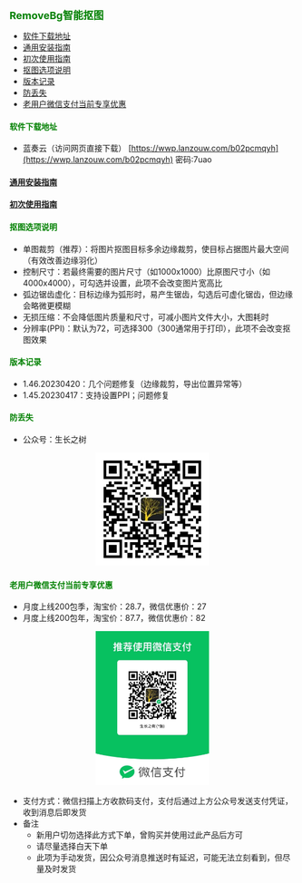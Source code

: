 
<b><font color=green size=4>
RemoveBg智能抠图
</font></b>

- [软件下载地址](#软件下载地址)
- [通用安装指南](#通用安装指南)
- [初次使用指南](#初次使用指南)
- [抠图选项说明](#抠图选项说明)
- [版本记录](#版本记录)
- [防丢失](#防丢失)
- [老用户微信支付当前专享优惠](#老用户微信支付当前专享优惠)



#### <font color=green>软件下载地址</font>
- 蓝奏云（访问网页直接下载）
[https://wwp.lanzouw.com/b02pcmqyh](https://wwp.lanzouw.com/b02pcmqyh)  密码:7uao

#### [通用安装指南](../../univer/install.md)
#### [初次使用指南](./tutor.md)
#### <font color=green>抠图选项说明</font>
- 单图裁剪（推荐）：将图片抠图目标多余边缘裁剪，使目标占据图片最大空间（有效改善边缘羽化）
- 控制尺寸：若最终需要的图片尺寸（如1000x1000）比原图尺寸小（如4000x4000），可勾选并设置，此项不会改变图片宽高比
- 弧边锯齿虚化：目标边缘为弧形时，易产生锯齿，勾选后可虚化锯齿，但边缘会略微更模糊
- 无损压缩：不会降低图片质量和尺寸，可减小图片文件大小，大图耗时
- 分辨率(PPI)：默认为72，可选择300（300通常用于打印），此项不会改变抠图效果

#### <font color=green>版本记录</font>
- 1.46.20230420：几个问题修复（边缘裁剪，导出位置异常等）
- 1.45.20230417：支持设置PPI；问题修复

#### <font color=green>防丢失</font>
- 公众号：生长之树
<center><img src="../../../assets/qrcode_for.jpg" width="200px"></center>

#### <font color=green>老用户微信支付当前专享优惠</font>
- 月度上线200包季，淘宝价：28.7，微信优惠价：27
- 月度上线200包年，淘宝价：87.7，微信优惠价：82

<center><img src="../../../assets/wepay.JPG" width="200px"></center>

- 支付方式：微信扫描上方收款码支付，支付后通过上方公众号发送支付凭证，收到消息后即发货
- 备注
  - 新用户切勿选择此方式下单，曾购买并使用过此产品后方可
  - 请尽量选择白天下单
  - 此项为手动发货，因公众号消息推送时有延迟，可能无法立刻看到，但尽量及时发货